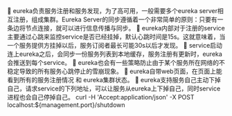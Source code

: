 	eureka负责服务注册和服务发现，为了高可用，一般需要多个eureka server相互注册，组成集群。Eureka Server的同步遵循着一个非常简单的原则：只要有一条边将节点连接，就可以进行信息传播与同步。
	eureka内部对于注册的service主要通过心跳来监控service是否已经挂掉，默认心跳时间是15s。这就意味着，当一个服务提供方挂掉以后，服务订阅者最长可能30s以后才发现。
	service启动连上eureka之后，会同步一份服务列表到本地缓存，服务注册有更新时，eureka会推送到每个service。
	eureka也会有一些策略防止由于某个服务所在网络的不稳定导致的所有服务心跳停止的雪崩现象。
	eureka自带web页面，在页面上能看到所有的服务注册情况 和 eureka集群状态。
	eureka支持服务自己主动下掉自己，请求service的下列地址，可以让服务从eureka上下掉自己，同时service进程也会自己停掉自己。
curl -H 'Accept:application/json' -X POST localhost:${management.port}/shutdown
